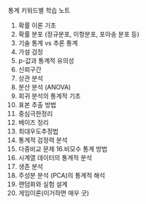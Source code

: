 통계 키워드별 학습 노트

  1. 확률 이론 기초
  2. 확률 분포 (정규분포, 이항분포, 포아송 분포 등)
  3. 기술 통계 vs 추론 통계
  4. 가설 검정
  5. p-값과 통계적 유의성
  6. 신뢰구간
  7. 상관 분석
  8. 분산 분석 (ANOVA)
  9. 회귀 분석의 통계적 기초
  10. 표본 추출 방법
  11. 중심극한정리
  12. 베이즈 정리
  13. 최대우도추정법
  14. 통계적 검정력 분석
  15. 다중비교 문제
  16.비모수 통계 방법
  17. 시계열 데이터의 통계적 분석
  18. 생존 분석
  19. 주성분 분석 (PCA)의 통계적 해석
  20. 랜덤화와 실험 설계
  21. 게임이론(이거하면 매우 굿)

